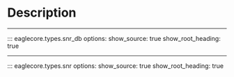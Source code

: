 # Description

---

::: eaglecore.types.snr_db
    options:
        show_source: true
        show_root_heading: true

---

::: eaglecore.types.snr
    options:
        show_source: true
        show_root_heading: true

